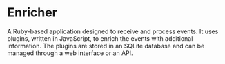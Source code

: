 # Enricher

A Ruby-based application designed to receive and process events. It uses plugins, written in JavaScript, to enrich the events with additional information. The plugins are stored in an SQLite database and can be managed through a web interface or an API.
